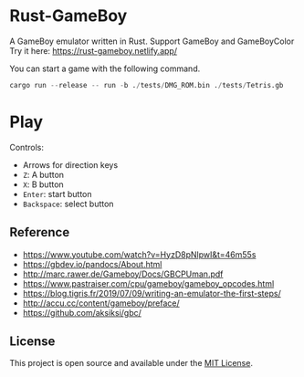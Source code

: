 # Rust-GameBoy
A GameBoy emulator written in Rust.
Support GameBoy and GameBoyColor
Try it here: https://rust-gameboy.netlify.app/

You can start a game with the following command.
```s
cargo run --release -- run -b ./tests/DMG_ROM.bin ./tests/Tetris.gb
```
# Play

Controls:
* Arrows for direction keys
* `Z`: A button
* `X`: B button
* `Enter`: start button
* `Backspace`: select button

## Reference
- https://www.youtube.com/watch?v=HyzD8pNlpwI&t=46m55s
- https://gbdev.io/pandocs/About.html
- http://marc.rawer.de/Gameboy/Docs/GBCPUman.pdf
- https://www.pastraiser.com/cpu/gameboy/gameboy_opcodes.html
- https://blog.tigris.fr/2019/07/09/writing-an-emulator-the-first-steps/
- http://accu.cc/content/gameboy/preface/
- https://github.com/aksiksi/gbc/


## License
This project is open source and available under the [MIT License](LICENSE).